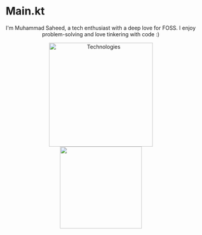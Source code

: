 # Main.kt

<p align="center">
  I'm Muhammad Saheed, a tech enthusiast with a deep love for FOSS. I enjoy problem-solving and love tinkering with code :)
</p>
   
<div align="center">
  <a href="https://github.com/MainKt?tab=repositories" align="center">
    <img height=275 src="https://github-readme-stats.vercel.app/api/top-langs/?username=MainKt&theme=transparent&hide_border=true&layout=compact&langs_count=10&locale=en&custom_title=Technologies" alt="Technologies" />
  </a>
</div>

<div align="center">
  <a href="https://github.com/anuraghazra/github-readme-stats" align="center">
    <img height=217 src="https://github-readme-stats.vercel.app/api?username=mainkt&hide_border=true&custom_title=Open%20Source&theme=transparent" />
  </a>
</div>
